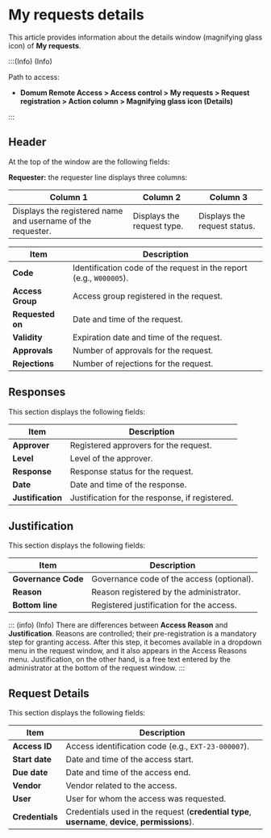 # My requests details

This article provides information about the details window (magnifying glass icon) of **My requests**.

<!-- Fix callout -->
:::(Info) (Info)

Path to access:

- **Domum Remote Access > Access control > My requests > Request registration > Action column > Magnifying glass icon (Details)**

:::

## Header

At the top of the window are the following fields:

**Requester:** the requester line displays three columns:

| Column 1        | Column 2        |  Column 3 |
|------------|-----------------------------|--------------|
| Displays the registered name and username of the requester.  | Displays the request type. | Displays the request status.|

| Item           | Description                                               |
|----------------|-----------------------------------------------------------|
| **Code**           | Identification code of the request in the report (e.g., `W000005`). |
| **Access Group**   | Access group registered in the request.                    |
| **Requested on**  | Date and time of the request.                             |
| **Validity**       | Expiration date and time of the request.                  |
| **Approvals**      | Number of approvals for the request.                      |
| **Rejections**     | Number of rejections for the request.                     |

## Responses

This section displays the following fields:

| Item      | Description                                           |
|-----------|-------------------------------------------------------|
| **Approver**  | Registered approvers for the request.                  |
| **Level**     | Level of the approver.                                 |
| **Response**  | Response status for the request.                       |
| **Date**      | Date and time of the response.                         |
| **Justification** | Justification for the response, if registered.       |

## Justification

This section displays the following fields:

| Item            | Description                                           |
|-----------------|-------------------------------------------------------|
| **Governance Code** | Governance code of the access (optional).              |
| **Reason**          | Reason registered by the administrator.                |
| **Bottom line**     | Registered justification for the access.              |

<!-- Fix callout -->
::: (info) (Info)
There are differences between **Access Reason** and **Justification**. Reasons are controlled; their pre-registration is a mandatory step for granting access. After this step, it becomes available in a dropdown menu in the request window, and it also appears in the Access Reasons menu. Justification, on the other hand, is a free text entered by the administrator at the bottom of the request window.
:::

## Request Details

This section displays the following fields:

| Item        | Description                                           |
|-------------|-------------------------------------------------------|
| **Access ID**   | Access identification code (e.g., `EXT-23-000007`).     |
| **Start date**   | Date and time of the access start.                     |
| **Due date**     | Date and time of the access end.                       |
| **Vendor**       | Vendor related to the access.                          |
| **User**        | User for whom the access was requested.               |
| **Credentials**  | Credentials used in the request (**credential type**, **username**, **device**, **permissions**). |
